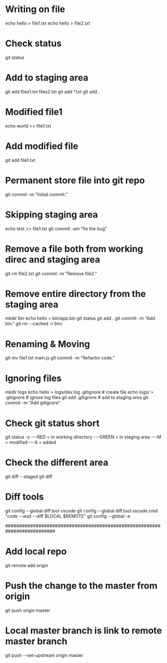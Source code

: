 # Writing on file
echo hello > file1.txt
echo hello > file2.txt

# Check status
git status

# Add to staging area
git add files1.txt files2.txt
git add *.txt
git add .

# Modified file1
echo world >> file1.txt

# Add modified file
git add file1.txt

# Permanent store file into git repo
git commit -m "Initial commit."

# Skipping staging area
echo test >> file1.txt
git commit -am "fix the bug"

# Remove a file both from working direc and staging area
git rm file2.txt
git commit -m "Remove file2."

# Remove entire directory from the staging area
mkdir bin
echo hello > bin/app.bin
git status
git add .
git commit -m "Add bin."
git rm --cached -r bin/

# Renaming & Moving
git mv file1.txt main.js 
git commit -m "Refactor code."

# Ignoring files
mkdir logs
echo hello > logs/dev.log
.gitignore                  # create file
echo logs/ > .gitignore     # ignore log files
git add .gitignore          # add to staging area
git commit -m "Add gitignore"

# Check git status short
git status -s
---RED = in working directory
---GREEN = in staging area
---M = modified
---A = added

# Check the different area
git diff --staged
git diff

# Diff tools
git config --global diff.tool vscode
git config --global diff.tool.vscode.cmd "code --wait --diff $LOCAL $REMOTE"
git config --global -e


##########################################################################

# Add local repo
git remote add origin <repo-url>

# Push the change to the master from origin
git push origin master

# Local master branch is link to remote master branch
git push --set-upstream origin master

